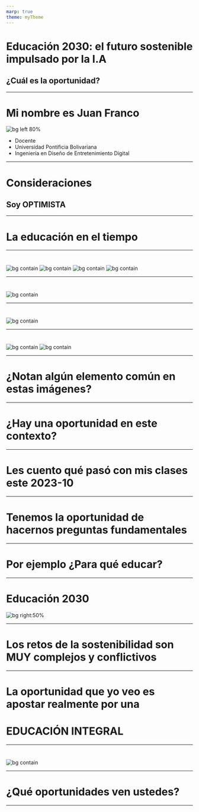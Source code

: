 ```yaml
---
marp: true
theme: myTheme
---
```


# Educación 2030: el futuro sostenible impulsado por la I.A
## ¿Cuál es la oportunidad?

---


# Mi nombre es Juan Franco

![bg left 80%](assets/fotoJuan.jpg)
 
- Docente
- Universidad Pontificia Bolivariana
- Ingeniería en Diseño de Entretenimiento Digital

---

# Consideraciones
## Soy OPTIMISTA

---

# La educación en el tiempo

---

# 
![bg contain](assets/lecturingCirca.jpg)
![bg contain](assets/lecture1736.jpg)
![bg contain](assets/lecture1870.jpg)
![bg contain](assets/lecture2010.jpg)

---

# 
![bg contain](assets/lecture2021.png)

---

#
![bg contain](assets/AITutor.png)

---

#
![bg contain](assets/neoLearning.jpg)
![bg contain](assets/neo.gif)

---


# ¿Notan algún elemento común en estas imágenes?

---

# ¿Hay una oportunidad en este contexto?

---

# Les cuento qué pasó con mis clases este 2023-10

---

# Tenemos la oportunidad de hacernos preguntas fundamentales

---



# Por ejemplo ¿Para qué educar?

---


# Educación 2030

![bg right:50%](assets/sdgs.png)

---

# Los retos de la sostenibilidad son MUY complejos y conflictivos
---

# La oportunidad que yo veo es apostar realmente por una 
# EDUCACIÓN INTEGRAL

---

#
![bg contain](assets/wholeEdu.png)

---

# ¿Qué oportunidades ven ustedes?

---